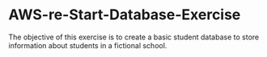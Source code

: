 # AWS-re-Start-Database-Exercise
The objective of this exercise is to create a basic student database to store information about students in a fictional school.
